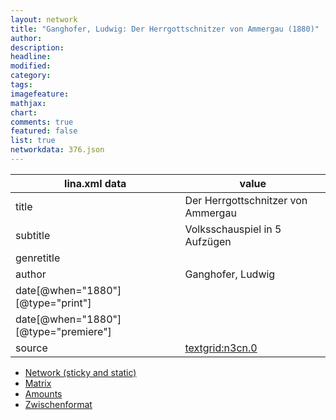 ```yaml
---
layout: network
title: "Ganghofer, Ludwig: Der Herrgottschnitzer von Ammergau (1880)"
author:
description:
headline:
modified:
category:
tags:
imagefeature: 
mathjax: 
chart: 
comments: true
featured: false
list: true
networkdata: 376.json
---
```

lina.xml data  | value
------------- | -------------
title|Der Herrgottschnitzer von Ammergau
subtitle|Volksschauspiel in 5 Aufzügen
genretitle|
author|Ganghofer, Ludwig
date[@when="1880"][@type="print"]|
date[@when="1880"][@type="premiere"]|
source|[textgrid:n3cn.0](https://textgridlab.org/1.0/tgcrud-public/rest/textgrid:n3cn.0/data)



* [Network (sticky and static)](/network376)
* [Matrix](/matrix376)
* [Amounts](/amount376)
* [Zwischenformat](/lina376 )
